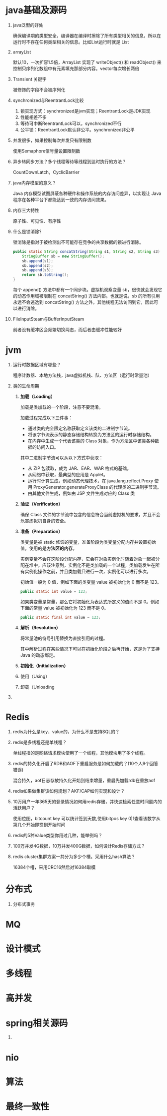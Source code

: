 # java基础及源码

1. java泛型的好处

   确保编译期的类型安全，编译器在编译时擦除了所有类型相关的信息，所以在运行时不存在任何类型相关的信息。比如List<String>运行时就是 List

2. arrayList

   默认10，一次扩容1.5倍，ArrayList 实现了 writeObject() 和 readObject() 来控制只序列化数组中有元素填充那部分内容。vector每次增长两倍

3. Transient 关键字

   被修饰的字段不会被序列化
   
4. synchronized与ReentrantLock比较

   1. 锁实现方式：synchronized是jvm实现；ReentrantLock是JDK实现
   2. 性能相差不多
   3. 等待可中断ReentrantLock可以，synchronized不行
   4. 公平锁：ReentrantLock默认非公平。synchronized非公平

5. 并发很多，如果控制每次并发只有限制数

   使用Semaphore信号量设置限制数

6. 异步转同步方法？多个线程等待等线程到达时执行的方法？

   CountDownLatch，CyclicBarrier

7. java内存模型的意义？

   Java 内存模型试图屏蔽各种硬件和操作系统的内存访问差异，以实现让 Java 程序在各种平台下都能达到一致的内存访问效果。

8. 内存三大特性

   原子性、可见性、有序性

9. 什么是锁消除?

   锁消除是指对于被检测出不可能存在竞争的共享数据的锁进行消除。

   ```java
   public static String concatString(String s1, String s2, String s3) {
       StringBuffer sb = new StringBuffer();
       sb.append(s1);
       sb.append(s2);
       sb.append(s3);
       return sb.toString();
   }
   ```

   每个 append() 方法中都有一个同步块。虚拟机观察变量 sb，很快就会发现它的动态作用域被限制在 concatString() 方法内部。也就是说，sb 的所有引用永远不会逃逸到 concatString() 方法之外，其他线程无法访问到它，因此可以进行消除。

10. FileInputSteam与BufferInputSteam

    前者没有缓冲区会频繁切换两态，而后者由缓冲性能较好

# jvm

1. 运行时数据区域有哪些？

   程序计数器、本地方法栈，java虚拟机栈、队、方法区（运行时常量池）

2. 类的生命周期

   1. **加载（Loading）**

      加载是类加载的一个阶段，注意不要混淆。

      加载过程完成以下三件事：

      - 通过类的完全限定名称获取定义该类的二进制字节流。
      - 将该字节流表示的静态存储结构转换为方法区的运行时存储结构。
      - 在内存中生成一个代表该类的 Class 对象，作为方法区中该类各种数据的访问入口。

      其中二进制字节流可以从以下方式中获取：

      - 从 ZIP 包读取，成为 JAR、EAR、WAR 格式的基础。
      - 从网络中获取，最典型的应用是 Applet。
      - 运行时计算生成，例如动态代理技术，在 java.lang.reflect.Proxy 使用 ProxyGenerator.generateProxyClass 的代理类的二进制字节流。
      - 由其他文件生成，例如由 JSP 文件生成对应的 Class 类

   2. **验证（Verification）**

      确保 Class 文件的字节流中包含的信息符合当前虚拟机的要求，并且不会危害虚拟机自身的安全。

   3. **准备（Preparation）**

      类变量是被 static 修饰的变量，准备阶段为类变量分配内存并设置初始值，使用的是**方法区的内存**。

      实例变量不会在这阶段分配内存，它会在对象实例化时随着对象一起被分配在堆中。应该注意到，实例化不是类加载的一个过程，类加载发生在所有实例化操作之前，并且类加载只进行一次，实例化可以进行多次。

      初始值一般为 0 值，例如下面的类变量 value 被初始化为 0 而不是 123。

      ```java
      public static int value = 123;
      ```

      如果类变量是常量，那么它将初始化为表达式所定义的值而不是 0。例如下面的常量 value 被初始化为 123 而不是 0。

      ```java
      public static final int value = 123;
      ```

   4. **解析（Resolution）**

      将常量池的符号引用替换为直接引用的过程。

      其中解析过程在某些情况下可以在初始化阶段之后再开始，这是为了支持 Java 的动态绑定。

   5. **初始化（Initialization）**

   6. 使用（Using）

   7. 卸载（Unloading

3. 

# Redis

1. redis为什么是key，value的，为什么不是支持SQL的？

2. redis是多线程还是单线程？

   单线程指的是网络请求模块使用了一个线程，其他模块用了多个线程。

3. redis的持久化开启了RDB和AOF下重启服务是如何加载的？(10个人9个回答错误)

   混合持久，aof日志存放持久化开始到结束增量，重启先加载rdb在重放aof

4. redis如果做集群该如何规划？AKF/CAP如何实现和设计？

5. 10万用户一年365天的登录情况如何用redis存储，并快速检索任意时间窗内的活跃用户？

   使用位图，bitcount key 可以统计签到天数,使用bitpos key 0|1查看该数字从第几个开始即签到开始时间

6. redis的5种Value类型你用过几种，能举例吗？

7. 100万并发4G数据，10万并发400G数据，如何设计Redis存储方式？

8. redis cluster集群方案一共分为多少个槽。采用什么hash算法？

   16384个槽，采用CRC16然后对16384取模

# 分布式

1. 分布式事务

# MQ



# 设计模式



# 多线程



# 高并发



# spring相关源码



1. 

# nio



# 算法



# 最终一致性